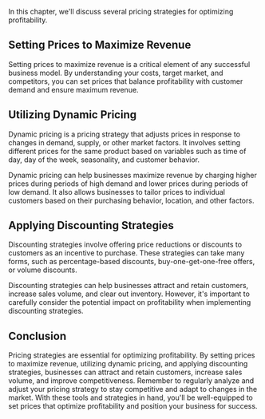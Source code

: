 
In this chapter, we'll discuss several pricing strategies for optimizing profitability.

Setting Prices to Maximize Revenue
----------------------------------

Setting prices to maximize revenue is a critical element of any successful business model. By understanding your costs, target market, and competitors, you can set prices that balance profitability with customer demand and ensure maximum revenue.

Utilizing Dynamic Pricing
-------------------------

Dynamic pricing is a pricing strategy that adjusts prices in response to changes in demand, supply, or other market factors. It involves setting different prices for the same product based on variables such as time of day, day of the week, seasonality, and customer behavior.

Dynamic pricing can help businesses maximize revenue by charging higher prices during periods of high demand and lower prices during periods of low demand. It also allows businesses to tailor prices to individual customers based on their purchasing behavior, location, and other factors.

Applying Discounting Strategies
-------------------------------

Discounting strategies involve offering price reductions or discounts to customers as an incentive to purchase. These strategies can take many forms, such as percentage-based discounts, buy-one-get-one-free offers, or volume discounts.

Discounting strategies can help businesses attract and retain customers, increase sales volume, and clear out inventory. However, it's important to carefully consider the potential impact on profitability when implementing discounting strategies.

Conclusion
----------

Pricing strategies are essential for optimizing profitability. By setting prices to maximize revenue, utilizing dynamic pricing, and applying discounting strategies, businesses can attract and retain customers, increase sales volume, and improve competitiveness. Remember to regularly analyze and adjust your pricing strategy to stay competitive and adapt to changes in the market. With these tools and strategies in hand, you'll be well-equipped to set prices that optimize profitability and position your business for success.
